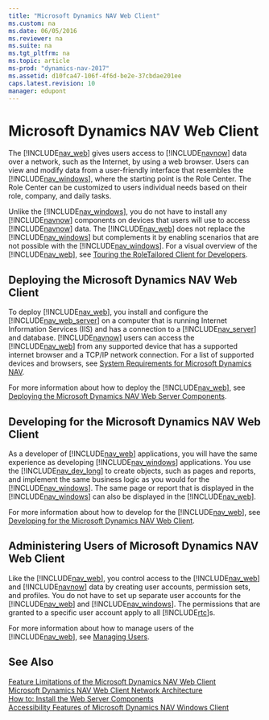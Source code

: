 ```yaml
---
title: "Microsoft Dynamics NAV Web Client"
ms.custom: na
ms.date: 06/05/2016
ms.reviewer: na
ms.suite: na
ms.tgt_pltfrm: na
ms.topic: article
ms-prod: "dynamics-nav-2017"
ms.assetid: d10fca47-106f-4f6d-be2e-37cbdae201ee
caps.latest.revision: 10
manager: edupont
---
```

# Microsoft Dynamics NAV Web Client
The [!INCLUDE[nav_web](includes/nav_web_md.md)] gives users access to [!INCLUDE[navnow](includes/navnow_md.md)] data over a network, such as the Internet, by using a web browser. Users can view and modify data from a user-friendly interface that resembles the [!INCLUDE[nav_windows](includes/nav_windows_md.md)], where the starting point is the Role Center. The Role Center can be customized to users individual needs based on their role, company, and daily tasks.  

 Unlike the [!INCLUDE[nav_windows](includes/nav_windows_md.md)], you do not have to install any [!INCLUDE[navnow](includes/navnow_md.md)] components on devices that users will use to access [!INCLUDE[navnow](includes/navnow_md.md)] data. The [!INCLUDE[nav_web](includes/nav_web_md.md)] does not replace the [!INCLUDE[nav_windows](includes/nav_windows_md.md)] but complements it by enabling scenarios that are not possible with the [!INCLUDE[nav_windows](includes/nav_windows_md.md)]. For a visual overview of the [!INCLUDE[nav_web](includes/nav_web_md.md)], see [Touring the RoleTailored Client for Developers](Touring-the-RoleTailored-Client-for-Developers.md).  

## Deploying the Microsoft Dynamics NAV Web Client  
 To deploy [!INCLUDE[nav_web](includes/nav_web_md.md)], you install and configure the [!INCLUDE[nav_web_server](includes/nav_web_server_md.md)] on a computer that is running Internet Information Services \(IIS\) and has a connection to a [!INCLUDE[nav_server](includes/nav_server_md.md)] and database. [!INCLUDE[navnow](includes/navnow_md.md)] users can access the [!INCLUDE[nav_web](includes/nav_web_md.md)] from any supported device that has a supported internet browser and a TCP/IP network connection. For a list of supported devices and browsers, see [System Requirements for Microsoft Dynamics NAV](System-Requirements-for-Microsoft-Dynamics-NAV.md).  

 For more information about how to deploy the [!INCLUDE[nav_web](includes/nav_web_md.md)], see [Deploying the Microsoft Dynamics NAV Web Server Components](Deploying-the-Microsoft-Dynamics-NAV-Web-Server-Components.md).  

## Developing for the Microsoft Dynamics NAV Web Client  
 As a developer of [!INCLUDE[nav_web](includes/nav_web_md.md)] applications, you will have the same experience as developing [!INCLUDE[nav_windows](includes/nav_windows_md.md)] applications. You use the [!INCLUDE[nav_dev_long](includes/nav_dev_long_md.md)] to create objects, such as pages and reports, and implement the same business logic as you would for the [!INCLUDE[nav_windows](includes/nav_windows_md.md)]. The same page or report that is displayed in the [!INCLUDE[nav_windows](includes/nav_windows_md.md)] can also be displayed in the [!INCLUDE[nav_web](includes/nav_web_md.md)].  

 For more information about how to develop for the [!INCLUDE[nav_web](includes/nav_web_md.md)], see [Developing for the Microsoft Dynamics NAV Web Client](Developing-for-the-Microsoft-Dynamics-NAV-Web-Client.md).  

## Administering Users of Microsoft Dynamics NAV Web Client  
 Like the [!INCLUDE[nav_web](includes/nav_web_md.md)], you control access to the [!INCLUDE[nav_web](includes/nav_web_md.md)] and [!INCLUDE[navnow](includes/navnow_md.md)] data by creating user accounts, permission sets, and profiles. You do not have to set up separate user accounts for the [!INCLUDE[nav_web](includes/nav_web_md.md)] and [!INCLUDE[nav_windows](includes/nav_windows_md.md)]. The permissions that are granted to a specific user account apply to all [!INCLUDE[rtc](includes/rtc_md.md)]s.  

 For more information about how to manage users of the [!INCLUDE[nav_web](includes/nav_web_md.md)], see [Managing Users](Managing-Users.md).  

## See Also  
 [Feature Limitations of the Microsoft Dynamics NAV Web Client](Feature-Limitations-of-the-Microsoft-Dynamics-NAV-Web-Client.md)   
 [Microsoft Dynamics NAV Web Client Network Architecture](Microsoft-Dynamics-NAV-Web-Client-Network-Architecture.md)   
 [How to: Install the Web Server Components](How-to--Install-the-Web-Server-Components.md)   
 [Accessibility Features of Microsoft Dynamics NAV Windows Client](Accessibility-Features-of-Microsoft-Dynamics-NAV-Windows-Client.md)
